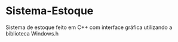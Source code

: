 # Sistema-Estoque
Sistema de estoque feito em C++ com interface gráfica utilizando a biblioteca Windows.h
